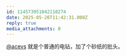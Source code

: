 ```yaml
---
id: 114573951042110274
date: 2025-05-26T11:42:31.008Z
reply: true
media_attachments: 0
---
```


[@acevs](https://mastodon.social/@acevs) 就是个普通的电钻，加了个砂纸的批头。


